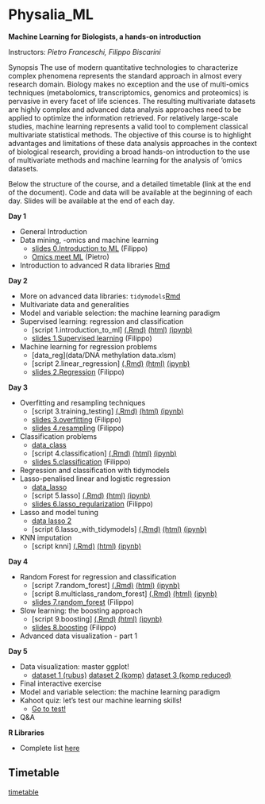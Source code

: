 # Physalia_ML


**Machine Learning for Biologists, a hands-on introduction**

Instructors: *Pietro Franceschi, Filippo Biscarini*

Synopsis
The use of modern quantitative technologies to characterize complex phenomena represents the standard approach in almost every research domain. Biology makes no exception and the use of multi-omics techniques (metabolomics, transcriptomics, genomics and proteomics) is pervasive in every facet of life sciences. The resulting multivariate datasets are highly complex and advanced data analysis approaches need to be applied to optimize the information retrieved. For relatively large-scale studies, machine learning represents a valid tool to complement classical multivariate statistical methods.
The objective of this course is to highlight advantages and limitations of these data analysis approaches in the context of biological research, providing a broad hands-on introduction to the use of multivariate methods and machine learning for the analysis of ‘omics datasets.

Below the structure of the course, and a detailed timetable (link at the end of the document).
Code and data will be available at the beginning of each day. Slides will be available at the end of each day.


**Day 1**

* General Introduction 
* Data mining, -omics and machine learning
    * [slides 0.Introduction to ML](slides/0.introduction_to_machine_learning.pdf) (Filippo) 
    * [Omics meet ML](slides/Omics_meet_ML.pdf) (Pietro) 
* Introduction to advanced R data libraries [Rmd](scripts/Day_1.Rmd)

**Day 2**
* More on advanced data libraries: `tidymodels`[Rmd](scripts/tidymodels.Rmd)
* Multivariate data and generalities
* Model and variable selection: the machine learning paradigm
* Supervised learning: regression and classification
   * [script 1.introduction_to_ml] [(.Rmd)](scripts/1.introduction_to_ml.Rmd) [(html)](scripts/1.introduction_to_ml.html) [(ipynb)](scripts/1.introduction_to_ml.ipynb) 
   * [slides 1.Supervised learning](slides/1.supervised_learning.pdf)  (Filippo) 
 * Machine learning for regression problems
   * [data_reg](data/DNA methylation data.xlsm)
   * [script 2.linear_regression] [(.Rmd)](scripts/2.linear_regression.Rmd) [(html)](scripts/2.linear_regression.html) [(ipynb)](scripts/2.linear_regression.ipynb) 
   * [slides 2.Regression](slides/2.regression.pdf) (Filippo)

**Day 3**
* Overfitting and resampling techniques
   * [script 3.training_testing] [(.Rmd)](scripts/3.training_testing.Rmd) [(html)](scripts/3.training_testing.html) [(ipynb)](scripts/3.training_testing.ipynb)
   * [slides 3.overfitting](slides/3.overfitting.pdf) (Filippo)
   * [slides 4.resampling](slides/4.resampling.pdf) (Filippo)
* Classification problems
   * [data_class](data/dogs_imputed_reduced.raw) 
   * [script 4.classification] [(.Rmd)](scripts/4.classification.Rmd) [(html)](scripts/4.classification.html) [(ipynb)](scripts/4.classification.ipynb)
   * [slides 5.classification](slides/5.classification.pdf) (Filippo)
* Regression and classification with tidymodels
* Lasso-penalised linear and logistic regression
   * [data_lasso](data/dogs_imputed.raw) 
   * [script 5.lasso] [(.Rmd)](scripts/5.lasso.Rmd) [(html)](scripts/5.lasso.html) [(ipynb)](scripts/5.lasso.ipynb)
   * [slides 6.lasso_regularization](slides/6.lasso_regularization.pdf) (Filippo)
* Lasso and model tuning
   * [data lasso 2](data/MTBSL1.tsv)
   * [script 6.lasso_with_tidymodels] [(.Rmd)](scripts/6.lasso_with_tidymodels.Rmd) [(html)](scripts/6.lasso_with_tidymodels.html) [(ipynb)](scripts/6.lasso_with_tidymodels.ipynb)
* KNN imputation
   * [script knni] [(.Rmd)](scripts/knni.Rmd) [(html)](scripts/knni.html) [(ipynb)](scripts/knni.ipynb)

**Day 4**
* Random Forest for regression and classification
   * [script 7.random_forest] [(.Rmd)](scripts/7.random_forest.Rmd) [(html)](scripts/7.random_forest.html) [(ipynb)](scripts/7.random_forest.ipynb)
   * [script 8.multiclass_random_forest] [(.Rmd)](scripts/8.multiclass_random_forest.Rmd) [(html)](scripts/8.multiclass_random_forest.html) [(ipynb)](scripts/8.multiclass_random_forest.ipynb)
   * [slides 7.random_forest](slides/7.random_forest.pdf) (Filippo)
* Slow learning: the boosting approach
   * [script 9.boosting] [(.Rmd)](scripts/9.boosting.Rmd) [(html)](scripts/9.boosting.html) [(ipynb)](scripts/9.boosting.ipynb)
   * [slides 8.boosting](slides/8.boosting.pdf) (Filippo)
* Advanced data visualization - part 1 

**Day 5**
* Data visualization: master ggplot!
   * [dataset 1 (rubus)](data/rubusTable.txt) [dataset 2 (komp)](data/KOMP.tsv) [dataset 3 (komp reduced)](data/KOMP_data_targeted.RData)
* Final interactive exercise
* Model and variable selection: the machine learning paradigm
* Kahoot quiz: let’s test our machine learning skills!
   * [Go to test!](http://www.kahoot.it) 
* Q&A

**R Libraries**
* Complete list [here](https://github.com/pietrofranceschi/Physalia_ML/blob/main/r_packages.R)

## Timetable
[timetable](https://docs.google.com/spreadsheets/d/1KJlq50n6D_TxiQWGZhsVhJVmQWgiPh37WoBmexnMT1k/edit?usp=sharing)



